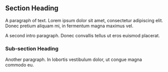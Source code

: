 ## Section Heading

<div id="fninfo" data-fnstart="43"></div>

A paragraph of text. Lorem ipsum dolor sit amet, consectetur adipiscing elit.
Donec pretium aliquam mi, in fermentum magna maximus vel.

A second intro paragraph. Donec convallis tellus ut eros euismod placerat.

### Sub-section Heading

Another paragraph. In lobortis vestibulum dolor, ut congue magna commodo eu.
